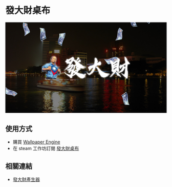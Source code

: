# 發大財桌布
![screenshot](https://raw.githubusercontent.com/rogeraabbccdd/Fadacai-Wallpaper/master/screenshot.jpg)
## 使用方式
- 購買 [Wallpaper Engine](https://store.steampowered.com/app/431960/Wallpaper_Engine/)
- 在 steam 工作坊訂閱 [發大財桌布](https://steamcommunity.com/sharedfiles/filedetails/?id=1747179530)

## 相關連結
- [發大財產生器](https://github.com/rogeraabbccdd/Fadacai-Generator)
